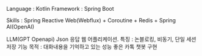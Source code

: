 Language : Kotlin
Framework : Spring Boot

Skills : Spring Reactive Web(Webflux) + Coroutine + Redis + Spring AI(OpenAI)

LLM(GPT Openapi) Json 응답 웹 어플리케이션.
특징 : 논블로킹, 비동기, 단일 세션 저장 기능
목적 : 대화내용을 기억하고 있는 성능 좋은 카톡 챗봇 구현

